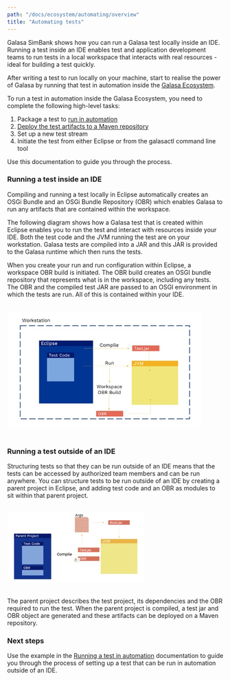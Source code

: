 ```yaml
---
path: "/docs/ecosystem/automating/overview"
title: "Automating tests"
---
```

Galasa SimBank shows how you can run a Galasa test locally inside an IDE. Running a test inside an IDE enables test and application development teams to run tests in a local workspace that interacts with real resources - ideal for building a test quickly.

After writing a test to run locally on your machine, start to realise the power of Galasa by running that test in automation inside the [Galasa Ecosystem](/docs/ecosystem).

To run a test in automation inside the Galasa Ecosystem, you need to complete the following high-level tasks:

1. Package a test to [run in automation](/docs/ecosystem/automating)
2. [Deploy the test artifacts to a Maven repository](/docs/ecosystem/deploying-tests)
3. Set up a new test stream
4. Initiate the test from either Eclipse or from the galasactl command line tool

Use this documentation to guide you through the process.

### Running a test inside an IDE
Compiling and running a test locally in Eclipse automatically creates an OSGi Bundle and an OSGi Bundle Repository (OBR) which enables Galasa to run any artifacts that are contained within the workspace.

The following diagram shows how a Galasa test that is created within Eclipse enables you to run the test and interact with resources inside your IDE. Both the test code and the JVM running the test are on your workstation.  Galasa tests are compiled into a JAR and this JAR is provided to the Galasa runtime which then runs the tests.

When you create your run and run configuration within Eclipse, a workspace OBR build is initiated. The OBR build creates an OSGI bundle repository that represents what is in the workspace, including any tests. The OBR and the compiled test JAR are passed to an OSGI environment in which the tests are run. All of this is contained within your IDE.<br><br>

![Inside an IDE:](ide.jpg)<br><br>

### Running a test outside of an IDE
Structuring tests so that they can be run outside of an IDE means that the tests can be accessed by authorized team members and can be run anywhere.
You can structure tests to be run outside of an IDE by creating a parent project in Eclipse, and adding test code and an OBR as modules to sit within that parent project.<br><br>

![Outside an IDE:](nonide.jpg)<br><br>

The parent project describes the test project, its dependencies and the OBR required to run the test. When the parent project is compiled, a test jar and OBR object are generated and these artifacts can be deployed on a Maven repository.

### Next steps
Use the example in the [Running a test in automation](/docs/ecosystem/automating) documentation to guide you through the process of setting up a test that can be run in automation outside of an IDE.


